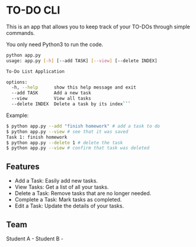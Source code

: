 # TO-DO CLI

This is an app that allows you to keep track of your TO-DOs through simple commands.

You only need Python3 to run the code.

```bash
python app.py
usage: app.py [-h] [--add TASK] [--view] [--delete INDEX]

To-Do List Application

options:
  -h, --help      show this help message and exit
  --add TASK      Add a new task
  --view          View all tasks
  --delete INDEX  Delete a task by its index```
```

Example:

```bash
$ python app.py --add "finish homework" # add a task to do
$ python app.py --view # see that it was saved
Task 1: finish homework
$ python app.py --delete 1 # delete the task
$ python app.py --view # confirm that task was deleted
```

## Features

* Add a Task: Easily add new tasks.
* View Tasks: Get a list of all your tasks.
* Delete a Task: Remove tasks that are no longer needed.
* Complete a Task: Mark tasks as completed.
* Edit a Task: Update the details of your tasks.

## Team

Student A - 
Student B - 
